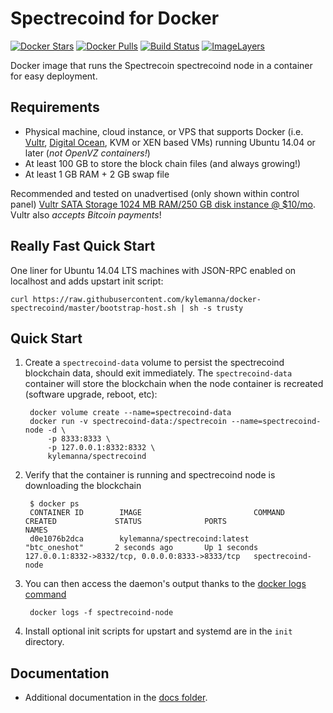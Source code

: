 Spectrecoind for Docker
===================

[![Docker Stars](https://img.shields.io/docker/stars/kylemanna/spectrecoind.svg)](https://hub.docker.com/r/kylemanna/spectrecoind/)
[![Docker Pulls](https://img.shields.io/docker/pulls/kylemanna/spectrecoind.svg)](https://hub.docker.com/r/kylemanna/spectrecoind/)
[![Build Status](https://travis-ci.org/kylemanna/docker-spectrecoind.svg?branch=master)](https://travis-ci.org/kylemanna/docker-spectrecoind/)
[![ImageLayers](https://images.microbadger.com/badges/image/kylemanna/spectrecoind.svg)](https://microbadger.com/#/images/kylemanna/spectrecoind)

Docker image that runs the Spectrecoin spectrecoind node in a container for easy deployment.


Requirements
------------

* Physical machine, cloud instance, or VPS that supports Docker (i.e. [Vultr](http://bit.ly/1HngXg0), [Digital Ocean](http://bit.ly/18AykdD), KVM or XEN based VMs) running Ubuntu 14.04 or later (*not OpenVZ containers!*)
* At least 100 GB to store the block chain files (and always growing!)
* At least 1 GB RAM + 2 GB swap file

Recommended and tested on unadvertised (only shown within control panel) [Vultr SATA Storage 1024 MB RAM/250 GB disk instance @ $10/mo](http://bit.ly/vultrbitcoind).  Vultr also *accepts Bitcoin payments*!


Really Fast Quick Start
-----------------------

One liner for Ubuntu 14.04 LTS machines with JSON-RPC enabled on localhost and adds upstart init script:

    curl https://raw.githubusercontent.com/kylemanna/docker-spectrecoind/master/bootstrap-host.sh | sh -s trusty


Quick Start
-----------

1. Create a `spectrecoind-data` volume to persist the spectrecoind blockchain data, should exit immediately.  The `spectrecoind-data` container will store the blockchain when the node container is recreated (software upgrade, reboot, etc):

        docker volume create --name=spectrecoind-data
        docker run -v spectrecoind-data:/spectrecoin --name=spectrecoind-node -d \
            -p 8333:8333 \
            -p 127.0.0.1:8332:8332 \
            kylemanna/spectrecoind

2. Verify that the container is running and spectrecoind node is downloading the blockchain

        $ docker ps
        CONTAINER ID        IMAGE                         COMMAND             CREATED             STATUS              PORTS                                              NAMES
        d0e1076b2dca        kylemanna/spectrecoind:latest     "btc_oneshot"       2 seconds ago       Up 1 seconds        127.0.0.1:8332->8332/tcp, 0.0.0.0:8333->8333/tcp   spectrecoind-node

3. You can then access the daemon's output thanks to the [docker logs command]( https://docs.docker.com/reference/commandline/cli/#logs)

        docker logs -f spectrecoind-node

4. Install optional init scripts for upstart and systemd are in the `init` directory.


Documentation
-------------

* Additional documentation in the [docs folder](docs).
